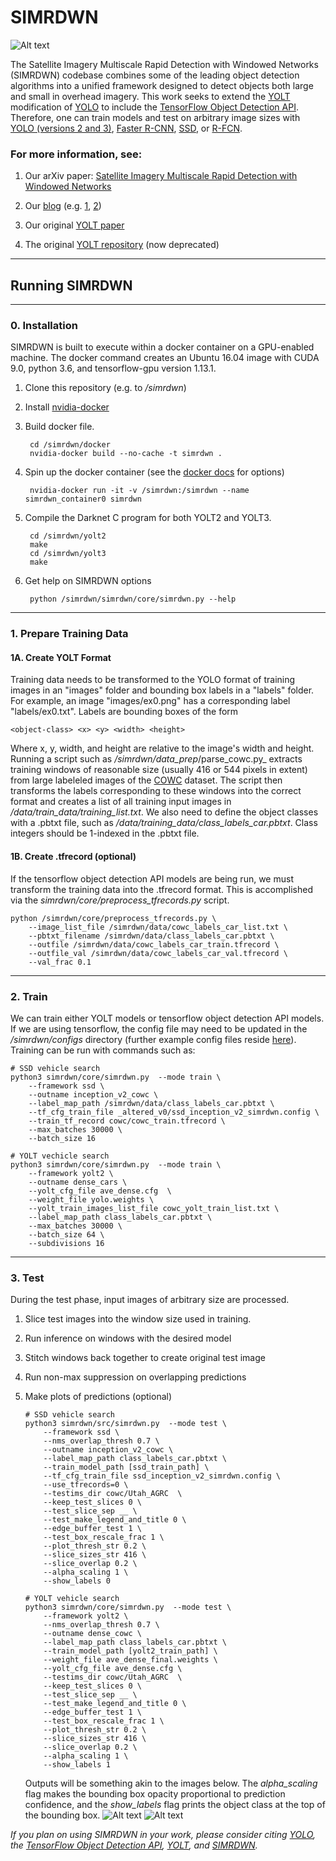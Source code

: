 # SIMRDWN #


![Alt text](/results/__examples/header.jpg?raw=true "")

The Satellite Imagery Multiscale Rapid Detection with Windowed Networks (SIMRDWN) codebase combines some of the leading object detection algorithms into a unified framework designed to detect objects both large and small in overhead imagery.  This work seeks to extend the [YOLT](https://arxiv.org/abs/1805.09512) modification of [YOLO](https://pjreddie.com/darknet/yolo/) to include the [TensorFlow Object Detection API](https://github.com/tensorflow/models/tree/master/research/object_detection).  Therefore, one can train models and test on arbitrary image sizes with [YOLO (versions 2 and 3)](https://pjreddie.com/darknet/yolo/), [Faster R-CNN](https://arxiv.org/abs/1506.01497), [SSD](https://arxiv.org/abs/1512.02325), or [R-FCN](https://arxiv.org/abs/1605.06409).  

### For more information, see:

1. Our arXiv paper: [Satellite Imagery Multiscale Rapid Detection with Windowed Networks](https://arxiv.org/abs/1809.09978)

2. Our [blog](https://medium.com/the-downlinq) (e.g. [1](https://medium.com/the-downlinq/simrdwn-adapting-multiple-object-detection-frameworks-for-satellite-imagery-applications-991dbf3d022b), [2](https://medium.com/the-downlinq/giving-simrdwn-a-spin-part-i-7032d7bf120a))

2. Our original [YOLT paper](https://arxiv.org/abs/1805.09512)

3. The original [YOLT repository](https://github.com/CosmiQ/yolt) (now deprecated)
 

____
## Running SIMRDWN

____

### 0. Installation

SIMRDWN is built to execute within a docker container on a GPU-enabled machine.  The docker command creates an Ubuntu 16.04 image with CUDA 9.0, python 3.6, and tensorflow-gpu version 1.13.1. 

1. Clone this repository (e.g. to _/simrdwn_)

2. Install [nvidia-docker](https://github.com/NVIDIA/nvidia-docker)
 
3. Build docker file.

        cd /simrdwn/docker
        nvidia-docker build --no-cache -t simrdwn .
    
4. Spin up the docker container (see the [docker docs](https://docs.docker.com/engine/reference/commandline/run/) for options) 

        nvidia-docker run -it -v /simrdwn:/simrdwn --name simrdwn_container0 simrdwn
    
5. Compile the Darknet C program for both YOLT2 and YOLT3.
      
        cd /simrdwn/yolt2
        make
        cd /simrdwn/yolt3
        make

6. Get help on SIMRDWN options
    
        python /simrdwn/simrdwn/core/simrdwn.py --help
    

____

### 1. Prepare Training Data



####  1A. Create YOLT Format

Training data needs to be transformed to the YOLO format of training images in an "images" folder and bounding box labels in a "labels" folder.  For example, an image "images/ex0.png" has a corresponding label "labels/ex0.txt". Labels are bounding boxes of the form 

    <object-class> <x> <y> <width> <height>

Where x, y, width, and height are relative to the image's width and height.  Running a script such as _/simrdwn/data\_prep_/parse\_cowc.py_ extracts training windows of reasonable size (usually 416 or 544 pixels in extent) from large labeleled images of the [COWC](https://gdo152.llnl.gov/cowc/) dataset.  The script then transforms the labels corresponding to these windows into the correct format and creates a list of all training input images in _/data/train\_data/training\_list.txt_.  We also need to define the object classes with a .pbtxt file, such as _/data/training\_data/class\_labels\_car.pbtxt_.  Class integers should be 1-indexed in the .pbtxt file.

####  1B. Create .tfrecord (optional)
If the tensorflow object detection API models are being run, we must transform the training data into the .tfrecord format.  This is accomplished via the _simrdwn/core/preprocess\_tfrecords.py_ script.
    
    python /simrdwn/core/preprocess_tfrecords.py \
        --image_list_file /simrdwn/data/cowc_labels_car_list.txt \
        --pbtxt_filename /simrdwn/data/class_labels_car.pbtxt \
        --outfile /simrdwn/data/cowc_labels_car_train.tfrecord \
        --outfile_val /simrdwn/data/cowc_labels_car_val.tfrecord \
        --val_frac 0.1

____

### 2. Train

We can train either YOLT models or tensorflow object detection API models.  If we are using tensorflow, the config file may need to be updated in the _/simrdwn/configs_ directory (further example config files reside [here](https://github.com/tensorflow/models/tree/master/research/object_detection/samples/configs)).
Training can be run with commands such as:

    # SSD vehicle search
    python3 simrdwn/core/simrdwn.py  --mode train \
        --framework ssd \
        --outname inception_v2_cowc \
        --label_map_path /simrdwn/data/class_labels_car.pbtxt \
        --tf_cfg_train_file _altered_v0/ssd_inception_v2_simrdwn.config \
        --train_tf_record cowc/cowc_train.tfrecord \
        --max_batches 30000 \
        --batch_size 16 
    
    # YOLT vechicle search
    python3 simrdwn/core/simrdwn.py  --mode train \
        --framework yolt2 \
        --outname dense_cars \
        --yolt_cfg_file ave_dense.cfg  \
        --weight_file yolo.weights \
        --yolt_train_images_list_file cowc_yolt_train_list.txt \
        --label_map_path class_labels_car.pbtxt \
        --max_batches 30000 \
        --batch_size 64 \
        --subdivisions 16

____

### 3. Test

During the test phase, input images of arbitrary size are processed.  

1.    Slice test images into the window size used in training.
2.  Run inference on windows with the desired model
3.  Stitch windows back together to create original test image
4.  Run non-max suppression on overlapping predictions
5.  Make plots of predictions (optional)

    
    
        # SSD vehicle search
        python3 simrdwn/src/simrdwn.py  --mode test \
            --framework ssd \
            --nms_overlap_thresh 0.7 \
            --outname inception_v2_cowc \
            --label_map_path class_labels_car.pbtxt \
            --train_model_path [ssd_train_path] \
            --tf_cfg_train_file ssd_inception_v2_simrdwn.config \
            --use_tfrecords=0 \
            --testims_dir cowc/Utah_AGRC  \
            --keep_test_slices 0 \
            --test_slice_sep __ \
            --test_make_legend_and_title 0 \
            --edge_buffer_test 1 \
            --test_box_rescale_frac 1 \
            --plot_thresh_str 0.2 \
            --slice_sizes_str 416 \
            --slice_overlap 0.2 \
            --alpha_scaling 1 \
            --show_labels 0
                
        # YOLT vehicle search
        python3 simrdwn/core/simrdwn.py  --mode test \
            --framework yolt2 \
            --nms_overlap_thresh 0.7 \
            --outname dense_cowc \
            --label_map_path class_labels_car.pbtxt \
            --train_model_path [yolt2_train_path] \
            --weight_file ave_dense_final.weights \
            --yolt_cfg_file ave_dense.cfg \
            --testims_dir cowc/Utah_AGRC  \
            --keep_test_slices 0 \
            --test_slice_sep __ \
            --test_make_legend_and_title 0 \
            --edge_buffer_test 1 \
            --test_box_rescale_frac 1 \
            --plot_thresh_str 0.2 \
            --slice_sizes_str 416 \
            --slice_overlap 0.2 \
            --alpha_scaling 1 \
            --show_labels 1
    
    Outputs will be something akin to the images below.  The _alpha\_scaling_ flag makes the bounding box opacity proportional to prediction confidence, and the _show\_labels_ flag prints the object class at the top of the bounding box.
    ![Alt text](/results/__examples/ex0.png?raw=true "Figure 1")
    ![Alt text](/results/__examples/ex1.png?raw=true "Figure 2")
    
    
    
_If you plan on using SIMRDWN in your work, please consider citing [YOLO](https://arxiv.org/abs/1612.08242), the [TensorFlow Object Detection API](https://arxiv.org/abs/1611.10012), [YOLT](https://arxiv.org/abs/1805.09512), and [SIMRDWN](https://arxiv.org/abs/1809.09978)._


